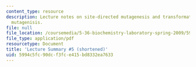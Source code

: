 ```yaml
---
content_type: resource
description: Lecture notes on site-directed mutagenesis and transformation, and Quickchange
  mutagenisis.
file: null
file_location: /coursemedia/5-36-biochemistry-laboratory-spring-2009/5994c5fc90dcf3fce415bd8332ea7633_536lecntwtbnk_5.pdf
file_type: application/pdf
resourcetype: Document
title: 'Lecture Summary #5 (shortened)'
uid: 5994c5fc-90dc-f3fc-e415-bd8332ea7633
---
```

